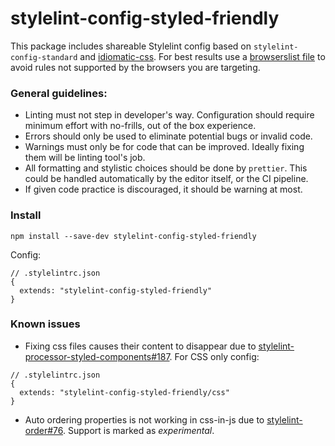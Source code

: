 # stylelint-config-styled-friendly

This package includes shareable Stylelint config based on `stylelint-config-standard` and [idiomatic-css](https://github.com/necolas/idiomatic-css#declaration-order). For best results use a [browserslist file](https://github.com/browserslist/browserslist) to avoid rules not supported by the browsers you are targeting.

### General guidelines:

- Linting must not step in developer's way. Configuration should require minimum effort with no-frills, out of the box experience.
- Errors should only be used to eliminate potential bugs or invalid code.
- Warnings must only be for code that can be improved. Ideally fixing them will be linting tool's job.
- All formatting and stylistic choices should be done by `prettier`. This could be handled automatically by the editor itself, or the CI pipeline.
- If given code practice is discouraged, it should be warning at most.

### Install

```
npm install --save-dev stylelint-config-styled-friendly
```

Config:

```
// .stylelintrc.json
{
  extends: "stylelint-config-styled-friendly"
}
```

### Known issues

- Fixing css files causes their content to disappear due to [stylelint-processor-styled-components#187](https://github.com/styled-components/stylelint-processor-styled-components/issues/187). For CSS only config:

```
// .stylelintrc.json
{
  extends: "stylelint-config-styled-friendly/css"
}
```

- Auto ordering properties is not working in css-in-js due to [stylelint-order#76](https://github.com/hudochenkov/stylelint-order/issues/76). Support is marked as _experimental_.
